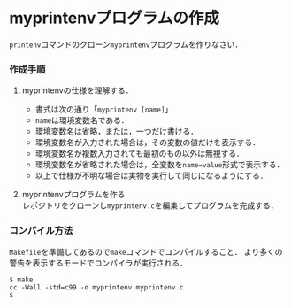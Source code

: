 # myprintenvプログラムの作成

```printenv```コマンドのクローン```myprintenv```プログラムを作りなさい．

### 作成手順
1. myprintenvの仕様を理解する．

    - 書式は次の通り「```myprintenv [name]```」
    - ```name```は環境変数名である．
    - 環境変数名は省略，または，一つだけ書ける．
    - 環境変数名が入力された場合は，その変数の値だけを表示する．
    - 環境変数名が複数入力されても最初のもの以外は無視する．
    - 環境変数名が省略された場合は，全変数を```name=value```形式で表示する．
    - 以上で仕様が不明な場合は実物を実行して同じになるようにする．

2. myprintenvプログラムを作る<br>
レポジトリをクローンし```myprintenv.c```を編集してプログラムを完成する．

### コンパイル方法
```Makefile```を準備してあるので```make```コマンドでコンパイルすること．
より多くの警告を表示するモードでコンパイラが実行される．

```
$ make
cc -Wall -std=c99 -o myprintenv myprintenv.c
$
```
